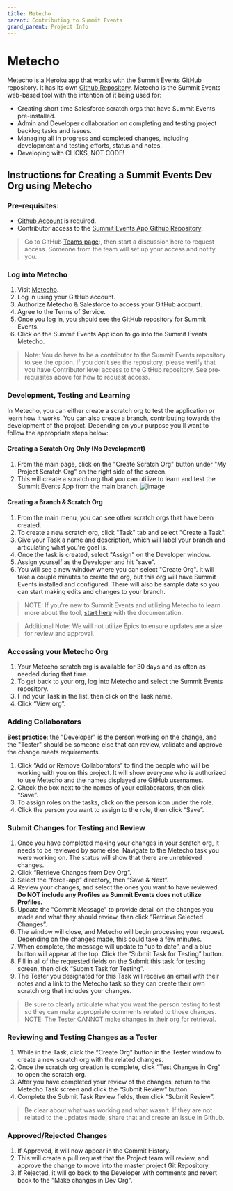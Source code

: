 ```yaml
---
title: Metecho
parent: Contributing to Summit Events
grand_parent: Project Info
---
```


# Metecho 
Metecho is a Heroku app that works with the Summit Events GitHub repository.  It has its own [Github Repository](https://github.com/SFDO-Tooling/Metecho). Metecho is the Summit Events web-based tool with the intention of it being used for:
* Creating short time Salesforce scratch orgs that have Summit Events pre-installed.
* Admin and Developer collaboration on completing and testing project backlog tasks and issues. 
* Managing all in progress and completed changes, including development and testing efforts, status and notes.
* Developing with CLICKS, NOT CODE!

## Instructions for Creating a Summit Events Dev Org  using Metecho
### Pre-requisites: 
* [Github Account](https://github.com/) is required.
* Contributor access to the [Summit Events App Github Repository](https://github.com/SFDO-Community-Sprints/Summit-Events-App).
 > Go to GitHub [Teams page](https://github.com/orgs/SFDO-Community/teams/summit-read-only-for-metecho):, then start a discussion here to request access. Someone from the team will set up your access and notify you. 

### Log into Metecho
1. Visit [Metecho](https://metecho.herokuapp.com/projects).
1. Log in using your GitHub account.
1. Authorize Metecho & Salesforce to access your GitHub account.
1. Agree to the Terms of Service.
1. Once you log in, you should see the GitHub repository for Summit Events.
1. Click on the Summit Events App icon to go into the Summit Events Metecho.
> Note: You do have to be a contributor to the Summit Events repository to see the option. If you don’t see the repository, please verify that you have Contributor level access to the GitHub repository. See pre-requisites above for how to request access.

### Development, Testing and Learning
In Metecho, you can either create a scratch org to test the application or learn how it works. You can also create a branch, contributing towards the development of the project.  Depending on your purpose you'll want to follow the appropriate steps below:

#### Creating a Scratch Org Only (No Development)
1. From the main page, click on the "Create Scratch Org" button under "My Project Scratch Org" on the right side of the screen.
2. This will create a scratch org that you can utilize to learn and test the Summit Events App from the main branch.
![image](https://user-images.githubusercontent.com/60475518/185777139-591cc36e-6c71-446f-b8bd-6f9ae26f0a65.png)


#### Creating a Branch & Scratch Org
1. From the main menu, you can see other scratch orgs that have been created.
1. To create a new scratch org, click "Task" tab and select "Create a Task".
1. Give your Task a name and description, which will label your branch and articulating what you're goal is.
1. Once the task is created, select "Assign" on the Developer window.
1. Assign yourself as the Developer and hit "save".
1. You will see a new window where you can select "Create Org".  It will take a couple minutes to create the org, but this org will have Summit Events installed and configured.  There will also be sample data so you can start making edits and changes to your branch.
> NOTE: If you're new to Summit Events and utilizing Metecho to learn more about the tool, [start here](https://sfdo-community-sprints.github.io/summit-events-app-documentation/docs/Getting-Started/create-basic-event/) with the documentation.

> Additional Note: We will not utilize Epics to ensure updates are a size for review and approval.

### Accessing your Metecho Org
1. Your Metecho scratch org is available for 30 days and as often as needed during that time. 
1. To get back to your org, log into Metecho and select the Summit Events repository. 
1. Find your Task in the list, then click on the Task name.
1. Click “View org”.

### Adding Collaborators
<b>Best practice</b>: the "Developer" is the person working on the change, and the "Tester" should be someone else that can review, validate and approve the change meets requirements.

1. Click “Add or Remove Collaborators” to find the people who will be working with you on this project. It will show everyone who is authorized to use Metecho and the names displayed are GitHub usernames. 
1. Check the box next to the names of your collaborators, then click “Save”.
1. To assign roles on the tasks, click on the person icon under the role.
1. Click the person you want to assign to the role, then click “Save”.


### Submit Changes for Testing and Review
1. Once you have completed making your changes in your scratch org, it needs to be reviewed by some else. Navigate to the Metecho task you were working on. The status will show that there are unretrieved changes.
1. Click “Retrieve Changes from Dev Org”.
1. Select the “force-app” directory, then “Save & Next”.
1. Review your changes, and select the ones you want to have reviewed.  **Do NOT include any Profiles as Summit Events does not utilize Profiles.**
1. Update the "Commit Message" to provide detail on the changes you made and what they should review, then click “Retrieve Selected Changes”.
1. The window will close, and Metecho will begin processing your request. Depending on the changes made, this could take a few minutes.
1. When complete, the message will update to “up to date”, and a blue button will appear at the top. Click the “Submit Task for Testing” button.
1. Fill in all of the requested fields on the Submit this task for testing screen, then click “Submit Task for Testing”.
1. The Tester you designated for this Task will receive an email with their notes and a link to the Metecho task so they can create their own scratch org that includes your changes.  
> Be sure to clearly articulate what you want the person testing to test so they can make appropriate comments related to those changes.
> NOTE: The Tester CANNOT make changes in their org for retrieval.

### Reviewing and Testing Changes as a Tester
1. While in the Task, click the “Create Org” button in the Tester window to create a new scratch org with the related changes.
1. Once the scratch org creation is complete, click “Test Changes in Org” to open the scratch org.
1. After you have completed your review of the changes, return to the Metecho Task screen and click the “Submit Review” button.
1. Complete the Submit Task Review fields, then click “Submit Review”.
> Be clear about what was working and what wasn't.  If they are not related to the updates made, share that and create an issue in Github.

### Approved/Rejected Changes
1. If Approved, it will now appear in the Commit History. 
1. This will create a pull request that the Project team will review, and approve the change to move into the master project Git Repository.
1. If Rejected, it will go back to the Developer with comments and revert back to the "Make changes in Dev Org".

